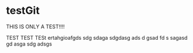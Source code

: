 # testGit
THIS IS ONLY A TEST!!!!


TEST
TEST
TESt
ertahgioafgds
sdg
sdaga
sdgdasg
ads
d
gsad
fd
s
sagasd
gd
asga
sdg
adsgs

